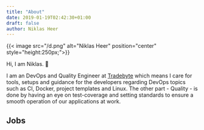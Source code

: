 ```yaml
---
title: "About"
date: 2019-01-19T02:42:30+01:00
draft: false
author: Niklas Heer
---
```


{{< image src="/d.png" alt="Niklas Heer" position="center" style="height:250px;">}}

Hi, I am Niklas. :wave:

I am an DevOps and Quality Engineer at [Tradebyte](https://www.tradebyte.com/) which means I care for tools, setups and guidance for the developers regarding DevOps topics such as CI, Docker, project templates and Linux. The other part - Quality - is done by having an eye on test-coverage and setting standards to ensure a smooth operation of our applications at work.

## Jobs

<!-- TODO: fill in jobs -->
